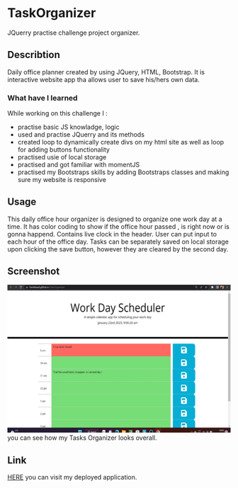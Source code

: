 # TaskOrganizer
JQuerry practise challenge project organizer.
## Describtion
Daily office planner created by using JQuery, HTML, Bootstrap. It is interactive website app tha allows user to save his/hers own data.
### What have I learned
While working on this challenge I :
- practise basic JS knowladge, logic
- used and practise JQuerry and its methods
- created loop to dynamically create divs on my html site as well as loop for adding buttons functionality
- practised usie of local storage
- practised and got familiar with momentJS
- practised my Bootstraps skills by adding Bootstraps classes and making sure my website is responsive
## Usage
This daily office hour organizer is designed to organize one work day at a time.
It has color coding to show if the office hour passed , is right now or is gonna happend. Contains live clock in the header. User can put input to each hour of the office day. Tasks can be separately saved on local storage upon clicking the save button, however they are cleared by the second day.
## Screenshot
![screenshot](./assets/images/screenshot.jpg) you can see how my Tasks Organizer looks overall.
## Link
[HERE](https://frantiskaali.github.io/TasksOrganizer/) you can visit my deployed application.